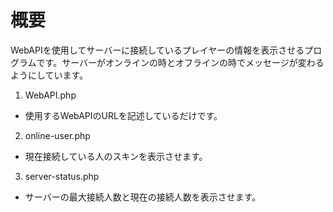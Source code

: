 # 概要
WebAPIを使用してサーバーに接続しているプレイヤーの情報を表示させるプログラムです。サーバーがオンラインの時とオフラインの時でメッセージが変わるようにしています。

1. WebAPI.php
  - 使用するWebAPIのURLを記述しているだけです。
2. online-user.php
  - 現在接続している人のスキンを表示させます。
3. server-status.php
  - サーバーの最大接続人数と現在の接続人数を表示させます。
